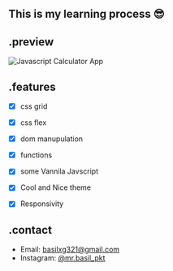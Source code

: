 ## This is my learning process 😎
## .preview
![Javascript Calculator App](https://i.ibb.co/yNn1s8p/Screenshot-101.png)

## .features
- [x] css grid
- [x] css flex
- [x] dom manupulation
- [x] functions
- [x] some Vannila Javscript
- [x] Cool and Nice theme
- [x] Responsivity


## .contact
- Email: [basilxg321@gmail.com](mailto:basilxg321@gmail.com)
- Instagram: [@mr.basil_pkt](https://instagram.com/mr.basil_pkt)

